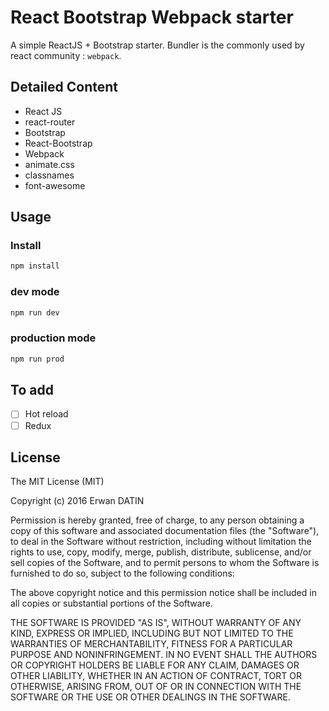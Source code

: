 React Bootstrap Webpack starter
==========

A simple ReactJS + Bootstrap starter.
Bundler is the commonly used by react community  : `webpack`.

## Detailed Content

- React JS
- react-router
- Bootstrap
- React-Bootstrap
- Webpack
- animate.css
- classnames
- font-awesome



## Usage

### Install

```bash
npm install
```
### dev mode

```bash
npm run dev
```

### production mode

```bash
npm run prod
```



## To add

- [ ] Hot reload
- [ ] Redux

## License

The MIT License (MIT)

Copyright (c) 2016 Erwan DATIN

Permission is hereby granted, free of charge, to any person obtaining a copy of this software and associated documentation files (the "Software"), to deal in the Software without restriction, including without limitation the rights to use, copy, modify, merge, publish, distribute, sublicense, and/or sell copies of the Software, and to permit persons to whom the Software is furnished to do so, subject to the following conditions:

The above copyright notice and this permission notice shall be included in all copies or substantial portions of the Software.

THE SOFTWARE IS PROVIDED "AS IS", WITHOUT WARRANTY OF ANY KIND, EXPRESS OR IMPLIED, INCLUDING BUT NOT LIMITED TO THE WARRANTIES OF MERCHANTABILITY, FITNESS FOR A PARTICULAR PURPOSE AND NONINFRINGEMENT. IN NO EVENT SHALL THE AUTHORS OR COPYRIGHT HOLDERS BE LIABLE FOR ANY CLAIM, DAMAGES OR OTHER LIABILITY, WHETHER IN AN ACTION OF CONTRACT, TORT OR OTHERWISE, ARISING FROM, OUT OF OR IN CONNECTION WITH THE SOFTWARE OR THE USE OR OTHER DEALINGS IN THE SOFTWARE.
